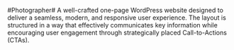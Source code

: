 #Photographer#
A well-crafted one-page WordPress website designed to deliver a seamless, modern, and responsive user experience. 
The layout is structured in a way that effectively communicates key information while encouraging user engagement through strategically placed Call-to-Actions (CTAs).
